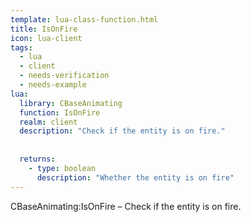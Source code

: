 ```yaml
---
template: lua-class-function.html
title: IsOnFire
icon: lua-client
tags:
  - lua
  - client
  - needs-verification
  - needs-example
lua:
  library: CBaseAnimating
  function: IsOnFire
  realm: client
  description: "Check if the entity is on fire."
  
  
  returns:
    - type: boolean
      description: "Whether the entity is on fire"
---
```


<div class="lua__search__keywords">
CBaseAnimating:IsOnFire &#x2013; Check if the entity is on fire.
</div>
